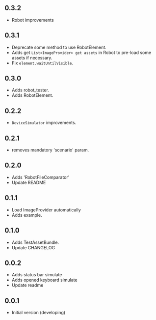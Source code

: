 ## 0.3.2

* Robot improvements

## 0.3.1

* Deprecate some method to use RobotElement.
* Adds get `List<ImageProvider> get assets` in Robot to pre-load some assets if necessary.
* Fix `element.waitUntilVisible`.

## 0.3.0

* Adds robot_tester.
* Adds RobotElement.

## 0.2.2

* `DeviceSimulator` improvements.

## 0.2.1

* removes mandatory 'scenario' param.

## 0.2.0

* Adds 'RobotFileComparator'
* Update README

## 0.1.1

* Load ImageProvider automatically
* Adds example.

## 0.1.0

* Adds TestAssetBundle.
* Update CHANGELOG

## 0.0.2

* Adds status bar simulate
* Adds opened keyboard simulate
* Update readme

## 0.0.1

* Initial version (developing)
